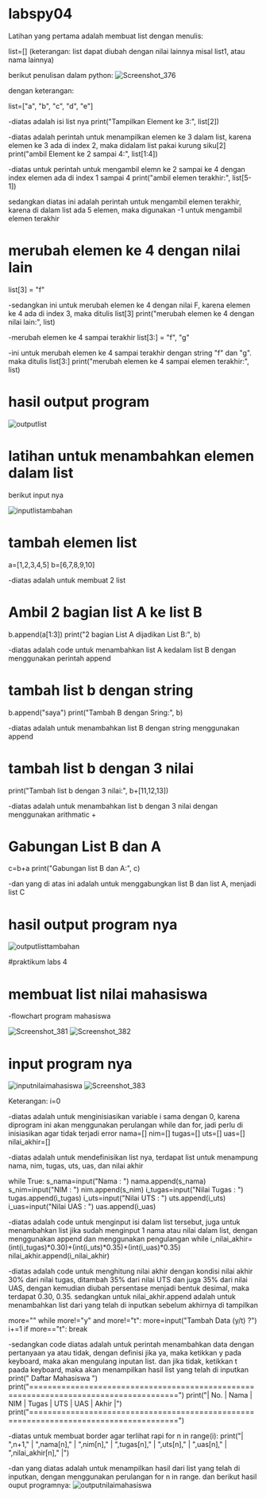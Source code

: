 # labspy04
Latihan yang pertama adalah membuat list dengan menulis:

list=[] 
(keterangan: list dapat diubah dengan nilai lainnya misal list1, atau nama lainnya)

berikut penulisan dalam python:
![Screenshot_376](https://user-images.githubusercontent.com/81457697/143723540-e0c383f8-f17c-44b5-854d-0a695d6ff274.png)

dengan keterangan:

list=["a", "b", "c", "d", "e"]

-diatas adalah isi list nya
print("Tampilkan Element ke 3:", list[2])

-diatas adalah perintah untuk menampilkan elemen ke 3 dalam list, karena elemen ke 3 ada di index 2, maka didalam list pakai kurung siku[2]
print("ambil Element ke 2 sampai 4:", list[1:4]) 

-diatas untuk perintah untuk mengambil elemn ke 2 sampai ke 4 dengan index elemen ada di index 1 sampai 4
print("ambil elemen terakhir:", list[5-1])

sedangkan diatas ini adalah perintah untuk mengambil elemen terakhir, karena di dalam list ada 5 elemen, maka digunakan -1 untuk mengambil elemen terakhir

# merubah elemen ke 4 dengan nilai lain
list[3] = "f" 

-sedangkan ini untuk merubah elemen ke 4 dengan nilai F, karena elemen ke 4 ada di index 3, maka ditulis list[3]
print("merubah elemen ke 4 dengan nilai lain:", list)

-merubah elemen ke 4 sampai terakhir
list[3:] = "f", "g" 

-ini untuk merubah elemen ke 4 sampai terakhir dengan string "f" dan "g". maka ditulis list[3:]
print("merubah elemen ke 4 sampai elemen terakhir:", list)

# hasil output program 
![outputlist](https://user-images.githubusercontent.com/81457697/143723667-3938f848-6ccb-42c2-8281-3c192278418a.png)

# latihan untuk menambahkan elemen dalam list
berikut input nya

![inputlistambahan](https://user-images.githubusercontent.com/81457697/143723856-c0937a76-7cd1-4128-934c-d135926784d4.png)

# tambah elemen list
a=[1,2,3,4,5]
b=[6,7,8,9,10]

-diatas adalah untuk membuat 2 list

# Ambil 2 bagian list A ke list B
b.append(a[1:3])
print("2 bagian List A dijadikan List B:", b)

-diatas adalah code untuk menambahkan list A kedalam list B dengan menggunakan perintah append

# tambah list b dengan string
b.append("saya")
print("Tambah B dengan Sring:", b)

-diatas adalah untuk menambahkan list B dengan string menggunakan append

# tambah list b dengan 3 nilai
print("Tambah list b dengan 3 nilai:", b+[11,12,13])

-diatas adalah untuk menambahkan list b dengan 3 nilai dengan menggunakan arithmatic +

# Gabungan List B dan A
c=b+a
print("Gabungan list B dan A:", c)

-dan yang di atas ini adalah untuk menggabungkan list B dan list A, menjadi list C

# hasil output program nya
![outputlisttambahan](https://user-images.githubusercontent.com/81457697/143723804-f8bc1947-86b1-4865-b861-6db97f3303b7.png)

#praktikum labs 4

# membuat list nilai mahasiswa
-flowchart program mahasiswa 

![Screenshot_381](https://user-images.githubusercontent.com/81457697/143724671-d6b256f3-1096-4056-9842-f9e87fc73eb5.png)
![Screenshot_382](https://user-images.githubusercontent.com/81457697/143724676-0ac016ae-8917-4657-9a96-a6253df8b9d9.png)

# input program nya
![inputnilaimahasiswa](https://user-images.githubusercontent.com/81457697/143724778-a2a174ba-9414-4e51-9999-a4abf8f40238.png)
![Screenshot_383](https://user-images.githubusercontent.com/81457697/143724828-103ac358-ecd3-41fb-b1d8-330496c09eee.png)

Keterangan:
i=0

-diatas adalah untuk menginisiasikan variable i sama dengan 0, karena diprogram ini akan menggunakan perulangan while dan for, jadi perlu di inisiasikan agar tidak terjadi error
nama=[]
nim=[]
tugas=[]
uts=[]
uas=[]
nilai_akhir=[]

-diatas adalah untuk mendefinisikan list nya, terdapat list untuk menampung nama, nim, tugas, uts, uas, dan nilai akhir

while True:
    s_nama=input("Nama  : ")
    nama.append(s_nama)
    s_nim=input("NIM    : ")
    nim.append(s_nim)
    i_tugas=input("Nilai Tugas  : ")
    tugas.append(i_tugas)
    i_uts=input("Nilai UTS  : ")
    uts.append(i_uts)
    i_uas=input("Nilai UAS    : ")
    uas.append(i_uas)

-diatas adalah code untuk menginput isi dalam list tersebut, juga untuk menambahkan list jika sudah menginput 1 nama atau nilai dalam list, dengan menggunakan append dan menggunakan pengulangan while
i_nilai_akhir=(int(i_tugas)*0.30)+(int(i_uts)*0.35)+(int(i_uas)*0.35)
nilai_akhir.append(i_nilai_akhir)

-diatas adalah code untuk menghitung nilai akhir dengan kondisi nilai akhir 30% dari nilai tugas, ditambah 35% dari nilai UTS dan juga 35% dari nilai UAS, dengan kemudian diubah persentase menjadi bentuk desimal, maka terdapat 0.30, 0.35. sedangkan untuk nilai_akhir.append adalah untuk menambahkan list dari yang telah di inputkan sebelum akhirnya di tampilkan

more=""
   while more!="y" and more!="t":
    more=input("Tambah Data (y/t) ?")
i+=1
if more=="t":
    break

-sedangkan code diatas adalah untuk perintah menambahkan data dengan pertanyaan ya atau tidak, dengan definisi jika ya, maka ketikkan y pada keyboard, maka akan mengulang inputan list. dan jika tidak, ketikkan t paada keyboard, maka akan menampilkan hasil list yang telah di inputkan
print("                                       Daftar Mahasiswa                               ")
print("======================================================================================")
print("|    No.    |    Nama    |   NIM    |    Tugas   |   UTS    |    UAS    |    Akhir   |")
print("======================================================================================")

-diatas untuk membuat border agar terlihat rapi
for n in range(i):
    print("|    ",n+1,"    |    ",nama[n],"    |   ",nim[n],"    |    ",tugas[n],"   |   ",uts[n],"    |    ",uas[n],"    |    ",nilai_akhir[n],"   |")


-dan yang diatas adalah untuk menampilkan hasil dari list yang telah di inputkan, dengan menggunakan perulangan for n in range. dan berikut hasil ouput programnya:
![outputnilaimahasiswa](https://user-images.githubusercontent.com/81457697/143724838-443228ae-488f-4b59-a4a0-9e477f3d4c9d.png)
